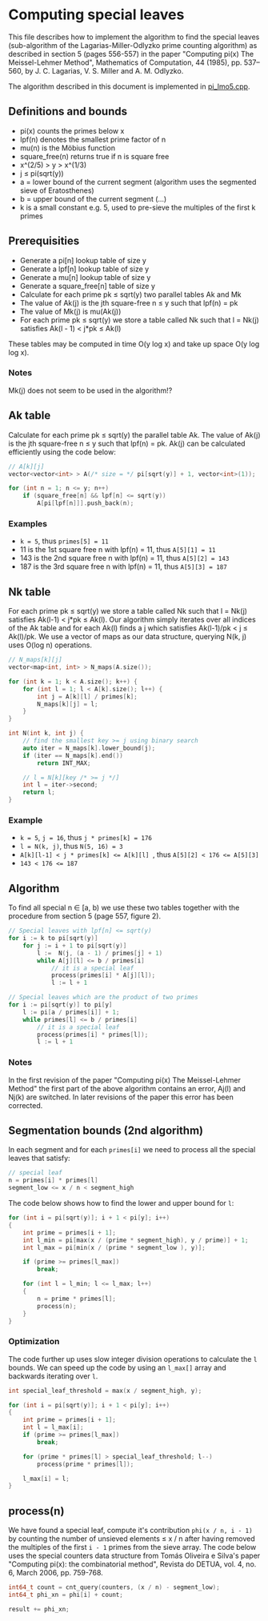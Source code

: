 Computing special leaves
========================

This file describes how to implement the algorithm to find the
special leaves (sub-algorithm of the Lagarias-Miller-Odlyzko prime
counting algorithm) as described in section 5 (pages 556-557) in the
paper "Computing pi(x) The Meissel-Lehmer Method", Mathematics of
Computation, 44 (1985), pp. 537–560, by J. C. Lagarias, V. S. Miller
and A. M. Odlyzko.

The algorithm described in this document is implemented in
[pi_lmo5.cpp](../src/pi_lmo5.cpp).

Definitions and bounds
----------------------

* pi(x) counts the primes below x
* lpf(n) denotes the smallest prime factor of n
* mu(n) is the Möbius function
* square_free(n) returns true if n is square free
* x^(2/5) > y > x^(1/3)
* j ≤ pi(sqrt(y))
* a = lower bound of the current segment (algorithm uses the segmented sieve of Eratosthenes)
* b = upper bound of the current segment (...)
* k is a small constant e.g. 5, used to pre-sieve the multiples of the first k primes

Prerequisities
--------------

* Generate a pi[n] lookup table of size y
* Generate a lpf[n] lookup table of size y
* Generate a mu[n] lookup table of size y
* Generate a square_free[n] table of size y
* Calculate for each prime pk ≤ sqrt(y) two parallel tables Ak and Mk
* The value of Ak(j) is the jth square-free n ≤ y such that lpf(n) = pk
* The value of Mk(j) is mu(Ak(j))
* For each prime pk ≤ sqrt(y) we store a table called Nk such that l = Nk(j) satisfies Ak(l - 1) < j*pk ≤ Ak(l)

<p>These tables may be computed in time O(y log x) and take up
space O(y log log x).</p>

### Notes
Mk(j) does not seem to be used in the algorithm!?

Ak table
--------

Calculate for each prime pk ≤ sqrt(y) the parallel table Ak. The value
of Ak(j) is the jth square-free n ≤ y such that lpf(n) = pk. Ak(j) can
be calculated efficiently using the code below:

```C++
// A[k][j]
vector<vector<int> > A(/* size = */ pi[sqrt(y)] + 1, vector<int>(1));

for (int n = 1; n <= y; n++)
    if (square_free[n] && lpf[n] <= sqrt(y))
        A[pi[lpf[n]]].push_back(n);
```

### Examples

* ```k = 5```, thus ```primes[5] = 11```
*  11 is the 1st square free n with lpf(n) = 11, thus ```A[5][1] = 11```
* 143 is the 2nd square free n with lpf(n) = 11, thus ```A[5][2] = 143```
* 187 is the 3rd square free n with lpf(n) = 11, thus ```A[5][3] = 187```

Nk table
--------

For each prime pk ≤ sqrt(y) we store a table called Nk such that
l = Nk(j) satisfies Ak(l-1) < j*pk ≤ Ak(l). Our algorithm simply
iterates over all indices of the Ak table and for each Ak(l) finds
a j which satisfies Ak(l-1)/pk < j ≤ Ak(l)/pk. We use a vector of maps
as our data structure, querying N(k, j) uses O(log n) operations.

```C++
// N_maps[k][j]
vector<map<int, int> > N_maps(A.size());

for (int k = 1; k < A.size(); k++) {
    for (int l = 1; l < A[k].size(); l++) {
        int j = A[k][l] / primes[k];
        N_maps[k][j] = l;
    }
}

int N(int k, int j) {
    // find the smallest key >= j using binary search
    auto iter = N_maps[k].lower_bound(j);
    if (iter == N_maps[k].end())
        return INT_MAX;

    // l = N[k][key /* >= j */]
    int l = iter->second;
    return l;
}
```

### Example

* ```k = 5```, ```j = 16```, thus ```j * primes[k] = 176```
* ```l = N(k, j)```, thus ```N(5, 16) = 3```
* ```A[k][l-1] < j * primes[k] <= A[k][l] ```, thus ```A[5][2] < 176 <= A[5][3]```
* ```143 < 176 <= 187```

Algorithm
---------

<p>To find all special n ∈ [a, b) we use these two tables together with
the procedure from section 5 (page 557, figure 2).</p>

```C++
// Special leaves with lpf[n] <= sqrt(y)
for i := k to pi[sqrt(y)]
    for j := i + 1 to pi[sqrt(y)]
        l :=  N(j, (a - 1) / primes[j] + 1)
        while A[j][l] <= b / primes[i]
            // it is a special leaf
            process(primes[i] * A[j][l]);
            l := l + 1

// Special leaves which are the product of two primes
for i := pi[sqrt(y)] to pi[y]
    l := pi[a / primes[i]] + 1;
    while primes[l] <= b / primes[i]
        // it is a special leaf
        process(primes[i] * primes[l]);
        l := l + 1
```

### Notes

In the first revision of the paper "Computing pi(x) The Meissel-Lehmer
Method" the first part of the above algorithm contains an error, Aj(l)
and Nj(k) are switched. In later revisions of the paper this error has
been corrected.

Segmentation bounds (2nd algorithm)
-----------------------------------

In each segment and for each ```primes[i]``` we need to process all
the special leaves that satisfy:

```C++
// special leaf
n = primes[i] * primes[l]
segment_low <= x / n < segment_high
```

The code below shows how to find the lower and upper bound for ```l```:

```C++
for (int i = pi[sqrt(y)]; i + 1 < pi[y]; i++)
{
    int prime = primes[i + 1];
    int l_min = pi[max(x / (prime * segment_high), y / prime)] + 1;
    int l_max = pi[min(x / (prime * segment_low ), y)];

    if (prime >= primes[l_max])
        break;

    for (int l = l_min; l <= l_max; l++)
    {
        n = prime * primes[l];
        process(n);
    }
}
```

### Optimization

The code further up uses slow integer division operations to
calculate the ```l``` bounds. We can speed up the code by
using an ```l_max[]``` array and backwards iterating over ```l```.

```C++
int special_leaf_threshold = max(x / segment_high, y);

for (int i = pi[sqrt(y)]; i + 1 < pi[y]; i++)
{
    int prime = primes[i + 1];
    int l = l_max[i];
    if (prime >= primes[l_max])
        break;

    for (prime * primes[l] > special_leaf_threshold; l--)
        process(prime * primes[l]);

    l_max[i] = l;
}
```

process(n)
----------

We have found a special leaf, compute it's contribution 
```phi(x / n, i - 1)``` by counting the number of unsieved elements ≤ x / n
after having removed the multiples of the first ```i - 1``` primes from
the sieve array. The code below uses the special counters data structure
from Tomás Oliveira e Silva's paper
"Computing pi(x): the combinatorial method", Revista do DETUA, vol. 4,
no. 6, March 2006, pp. 759-768.

```C++
int64_t count = cnt_query(counters, (x / n) - segment_low);
int64_t phi_xn = phi[i] + count;

result += phi_xn;
```
